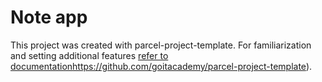# Note app

This project was created with parcel-project-template. For familiarization and setting additional features [refer to documentation](https://github.com/goitacademy/parcel-project-template)https://github.com/goitacademy/parcel-project-template).

